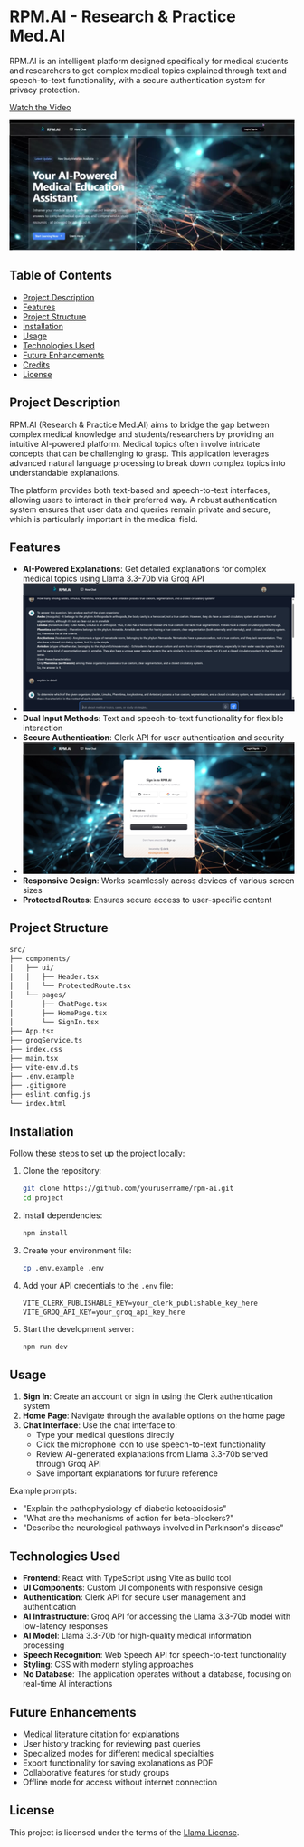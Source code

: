 # RPM.AI - Research & Practice Med.AI

RPM.AI is an intelligent platform designed specifically for medical students and researchers to get complex medical topics explained through text and speech-to-text functionality, with a secure authentication system for privacy protection.

[Watch the Video](./Public/MedStudentAssistant.webm)

![Alt text](https://github.com/sakshamagarwalm2/RPM.AI/blob/main/Screenshot%202025-03-23%20161014.png)

## Table of Contents
- [Project Description](#project-description)
- [Features](#features)
- [Project Structure](#project-structure)
- [Installation](#installation)
- [Usage](#usage)
- [Technologies Used](#technologies-used)
- [Future Enhancements](#future-enhancements)
- [Credits](#credits)
- [License](#license)

## Project Description

RPM.AI (Research & Practice Med.AI) aims to bridge the gap between complex medical knowledge and students/researchers by providing an intuitive AI-powered platform. Medical topics often involve intricate concepts that can be challenging to grasp. This application leverages advanced natural language processing to break down complex topics into understandable explanations.

The platform provides both text-based and speech-to-text interfaces, allowing users to interact in their preferred way. A robust authentication system ensures that user data and queries remain private and secure, which is particularly important in the medical field.

## Features

- **AI-Powered Explanations**: Get detailed explanations for complex medical topics using Llama 3.3-70b via Groq API
- ![Alt text](https://github.com/sakshamagarwalm2/RPM.AI/blob/main/WhatsApp%20Image%202025-03-13%20at%206.54.48%20PM.jpeg)
- **Dual Input Methods**: Text and speech-to-text functionality for flexible interaction
- **Secure Authentication**: Clerk API for user authentication and security
- ![Alt text](https://github.com/sakshamagarwalm2/RPM.AI/blob/main/WhatsApp%20Image%202025-03-13%20at%206.54.48%20PM%20(1).jpeg)
- **Responsive Design**: Works seamlessly across devices of various screen sizes
- **Protected Routes**: Ensures secure access to user-specific content

## Project Structure

```
src/
├── components/
│   ├── ui/
│   │   ├── Header.tsx
│   │   └── ProtectedRoute.tsx
│   └── pages/
│       ├── ChatPage.tsx
│       ├── HomePage.tsx
│       └── SignIn.tsx
├── App.tsx
├── groqService.ts
├── index.css
├── main.tsx
├── vite-env.d.ts
├── .env.example
├── .gitignore
├── eslint.config.js
└── index.html
```

## Installation

Follow these steps to set up the project locally:

1. Clone the repository:
   ```bash
   git clone https://github.com/yourusername/rpm-ai.git
   cd project
   ```

2. Install dependencies:
   ```bash
   npm install
   ```

3. Create your environment file:
   ```bash
   cp .env.example .env
   ```

4. Add your API credentials to the `.env` file:
   ```
   VITE_CLERK_PUBLISHABLE_KEY=your_clerk_publishable_key_here
   VITE_GROQ_API_KEY=your_groq_api_key_here
   ```

5. Start the development server:
   ```bash
   npm run dev
   ```

## Usage

1. **Sign In**: Create an account or sign in using the Clerk authentication system
2. **Home Page**: Navigate through the available options on the home page
3. **Chat Interface**: Use the chat interface to:
   - Type your medical questions directly
   - Click the microphone icon to use speech-to-text functionality
   - Review AI-generated explanations from Llama 3.3-70b served through Groq API
   - Save important explanations for future reference

Example prompts:
- "Explain the pathophysiology of diabetic ketoacidosis"
- "What are the mechanisms of action for beta-blockers?"
- "Describe the neurological pathways involved in Parkinson's disease"

## Technologies Used

- **Frontend**: React with TypeScript using Vite as build tool
- **UI Components**: Custom UI components with responsive design
- **Authentication**: Clerk API for secure user management and authentication
- **AI Infrastructure**: Groq API for accessing the Llama 3.3-70b model with low-latency responses
- **AI Model**: Llama 3.3-70b for high-quality medical information processing
- **Speech Recognition**: Web Speech API for speech-to-text functionality
- **Styling**: CSS with modern styling approaches
- **No Database**: The application operates without a database, focusing on real-time AI interactions

## Future Enhancements

- Medical literature citation for explanations
- User history tracking for reviewing past queries
- Specialized modes for different medical specialties
- Export functionality for saving explanations as PDF
- Collaborative features for study groups
- Offline mode for access without internet connection

## License

This project is licensed under the terms of the [Llama License](https://github.com/meta-llama/llama/blob/main/LICENSE).
